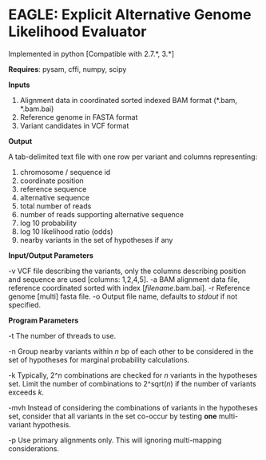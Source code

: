 # EAGLE: Explicit Alternative Genome Likelihood Evaluator

Implemented in python [Compatible with 2\.7\.\*, 3\.\*]

**Requires**: pysam, cffi, numpy, scipy

**Inputs**

1. Alignment data in coordinated sorted indexed BAM format (\*\.bam, \*\.bam.bai)
2. Reference genome in FASTA format
3. Variant candidates in VCF format

**Output**

A tab-delimited text file with one row per variant and columns representing:

1. chromosome / sequence id
2. coordinate position
3. reference sequence
4. alternative sequence
5. total number of reads
6. number of reads supporting alternative sequence
7. log 10 probability
8. log 10 likelihood ratio (odds)
9. nearby variants in the set of hypotheses if any

**Input/Output Parameters**

-v VCF file describing the variants, only the columns describing position and sequence are used [columns: 1,2,4,5].
-a BAM alignment data file, reference coordinated sorted with index [*filename*.bam.bai].
-r Reference genome [multi] fasta file.
-o Output file name, defaults to *stdout* if not specified.

**Program Parameters**

-t The number of threads to use.

-n Group nearby variants within *n* bp of each other to be considered in the set of hypotheses for marginal probability calculations.

-k Typically, 2^*n* combinations are checked for *n* variants in the hypotheses set. Limit the number of combinations to 2^sqrt(*n*) if the number of variants exceeds *k*.

-mvh Instead of considering the combinations of variants in the hypotheses set, consider that all variants in the set co-occur by testing **one** multi-variant hypothesis.

-p Use primary alignments only. This will ignoring multi-mapping considerations.
